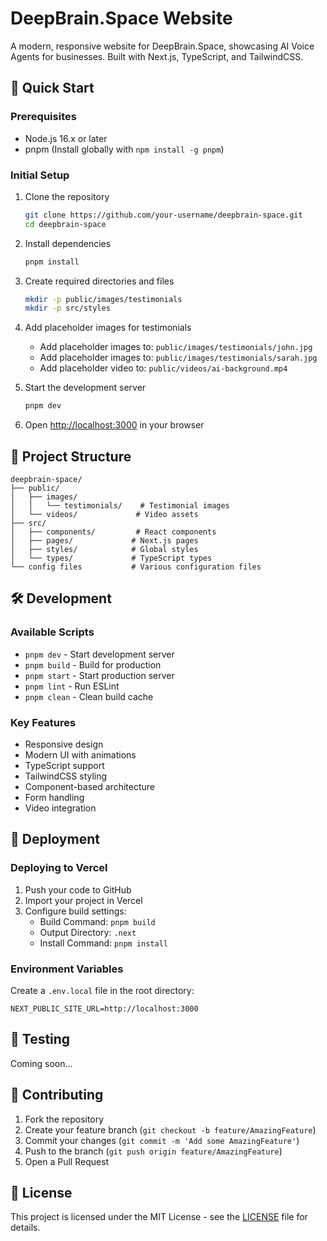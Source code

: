 # DeepBrain.Space Website

A modern, responsive website for DeepBrain.Space, showcasing AI Voice Agents for businesses. Built with Next.js, TypeScript, and TailwindCSS.

## 🚀 Quick Start

### Prerequisites

- Node.js 16.x or later
- pnpm (Install globally with `npm install -g pnpm`)

### Initial Setup

1. Clone the repository
   ```bash
   git clone https://github.com/your-username/deepbrain-space.git
   cd deepbrain-space
   ```

2. Install dependencies
   ```bash
   pnpm install
   ```

3. Create required directories and files
   ```bash
   mkdir -p public/images/testimonials
   mkdir -p src/styles
   ```

4. Add placeholder images for testimonials
   - Add placeholder images to: `public/images/testimonials/john.jpg`
   - Add placeholder images to: `public/images/testimonials/sarah.jpg`
   - Add placeholder video to: `public/videos/ai-background.mp4`

5. Start the development server
   ```bash
   pnpm dev
   ```

6. Open [http://localhost:3000](http://localhost:3000) in your browser

## 📁 Project Structure

```
deepbrain-space/
├── public/
│   ├── images/
│   │   └── testimonials/    # Testimonial images
│   └── videos/             # Video assets
├── src/
│   ├── components/         # React components
│   ├── pages/             # Next.js pages
│   ├── styles/            # Global styles
│   └── types/             # TypeScript types
└── config files           # Various configuration files
```

## 🛠 Development

### Available Scripts

- `pnpm dev` - Start development server
- `pnpm build` - Build for production
- `pnpm start` - Start production server
- `pnpm lint` - Run ESLint
- `pnpm clean` - Clean build cache

### Key Features

- Responsive design
- Modern UI with animations
- TypeScript support
- TailwindCSS styling
- Component-based architecture
- Form handling
- Video integration

## 🚀 Deployment

### Deploying to Vercel

1. Push your code to GitHub
2. Import your project in Vercel
3. Configure build settings:
   - Build Command: `pnpm build`
   - Output Directory: `.next`
   - Install Command: `pnpm install`

### Environment Variables

Create a `.env.local` file in the root directory:

```env
NEXT_PUBLIC_SITE_URL=http://localhost:3000
```

## 🧪 Testing

Coming soon...

## 📝 Contributing

1. Fork the repository
2. Create your feature branch (`git checkout -b feature/AmazingFeature`)
3. Commit your changes (`git commit -m 'Add some AmazingFeature'`)
4. Push to the branch (`git push origin feature/AmazingFeature`)
5. Open a Pull Request

## 📄 License

This project is licensed under the MIT License - see the [LICENSE](LICENSE) file for details.
